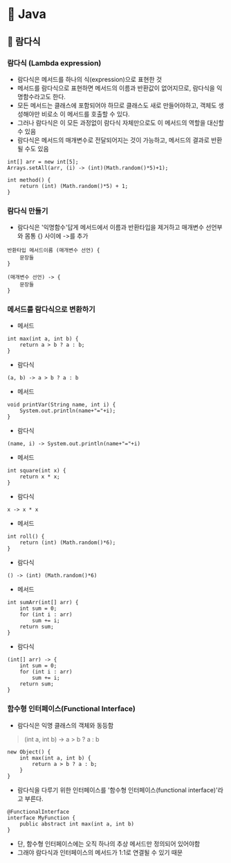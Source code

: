 # :book: Java

## :pushpin: 람다식

### 람다식 (Lambda expression)

- 람다식은 메서드를 하나의 식(expression)으로 표현한 것
- 메서드를 람다식으로 표현하면 메서드의 이름과 반환값이 없어지므로, 람다식을 익명함수라고도 한다.
- 모든 메서드는 클래스에 포함되어야 하므로 클래스도 새로 만들어야하고, 객체도 생성해야만 비로소 이 메서드를 호출할 수 있다.
- 그러나 람다식은 이 모든 과정없이 람다식 자체만으로도 이 메서드의 역할을 대신할 수 있음
- 람다식은 메서드의 매개변수로 전달되어지는 것이 가능하고, 메서드의 결과로 반환될 수도 있음

````
int[] arr = new int[5];
Arrays.setAll(arr, (i) -> (int)(Math.random()*5)+1);
````

```
int method() {
    return (int) (Math.random()*5) + 1;
}
```

### 람다식 만들기

- 람다식은 '익명함수'답게 메서드에서 이름과 반환타입을 제거하고 매개변수 선언부와 몸통 {} 사이에 ->를 추가

````
반환타입 메서드이름 (매개변수 선언) {
    문장들
}
````


```
(매개변수 선언) -> {
    문장들
}

```


### 메서드를 람다식으로 변환하기

- 메서드 
```
int max(int a, int b) {
    return a > b ? a : b;
}
```

- 람다식 

````
(a, b) -> a > b ? a : b
````

- 메서드 
````
void printVar(String name, int i) {
    System.out.println(name+"="+i);
}
````

- 람다식
````
(name, i) -> System.out.println(name+"="+i)
````

- 메서드
````
int square(int x) {
    return x * x;
}
````

- 람다식 

```
x -> x * x
```

- 메서드

````
int roll() {
    return (int) (Math.random()*6);
}
````

- 람다식

````
() -> (int) (Math.random()*6)
````

- 메서드

```
int sumArr(int[] arr) {
    int sum = 0;
    for (int i : arr)
        sum += i;
    return sum;
}
```

- 람다식

````
(int[] arr) -> {
    int sum = 0;
    for (int i : arr)
        sum += i;
    return sum;
}
````


### 함수형 인터페이스(Functional Interface)

- 람다식은 익명 클래스의 객체와 동등함

> (int a, int b) -> a > b ? a : b


```
new Object() {
    int max(int a, int b) {
        return a > b ? a : b;
    }
}
```

- 람다식을 다루기 위한 인터페이스를 '함수형 인터페이스(functional interface)'라고 부른다.

````
@FunctionalInterface
interface MyFunction {
    public abstract int max(int a, int b)
}
````

- 단, 함수형 인터페이스에는 오직 하나의 추상 메서드만 정의되어 있어야함
- 그래야 람다식과 인터페이스의 메서드가 1:1로 연결될 수 있기 때문 
